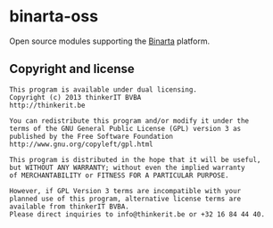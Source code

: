# binarta-oss

Open source modules supporting the [Binarta](http://binarta.com/) platform.

## Copyright and license

    This program is available under dual licensing.
    Copyright (c) 2013 thinkerIT BVBA
    http://thinkerit.be

    You can redistribute this program and/or modify it under the
    terms of the GNU General Public License (GPL) version 3 as
    published by the Free Software Foundation
    http://www.gnu.org/copyleft/gpl.html

    This program is distributed in the hope that it will be useful,
    but WITHOUT ANY WARRANTY; without even the implied warranty
    of MERCHANTABILITY or FITNESS FOR A PARTICULAR PURPOSE.

    However, if GPL Version 3 terms are incompatible with your
    planned use of this program, alternative license terms are
    available from thinkerIT BVBA.
    Please direct inquiries to info@thinkerit.be or +32 16 84 44 40.